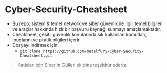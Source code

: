 # Cyber-Security-Cheatsheet

- Bu repo, sistem & temel network ve siber güvenlik ile ilgili temel bilgiler ve araçlar hakkında hızlı bir başvuru kaynağı sunmayı amaçlamaktadır.
- Cheatsheet, çeşitli güvenlik konularında sık kullanılan komutları, ipuçlarını ve pratik bilgileri içerir.
- Dosyayı indirmek için:
  - `git clone https://github.com/metalfury/Cyber-Security-Cheatsheet.git`


> Katkıları için Siber'in Gülleri ekibine teşekkür ederiz.
